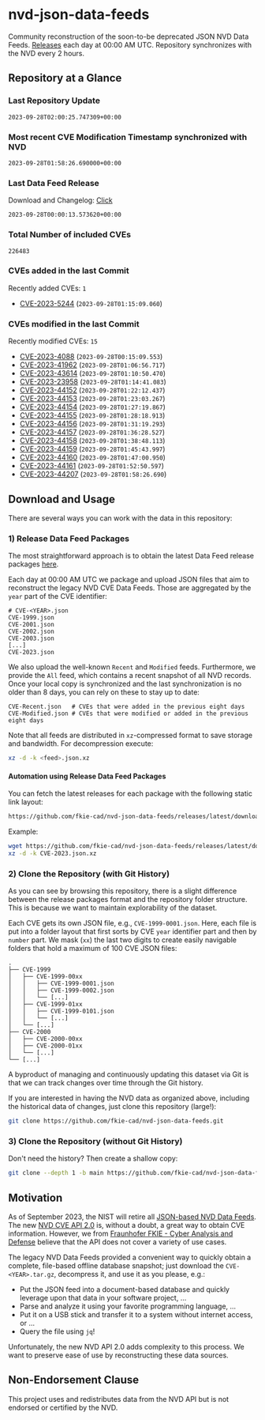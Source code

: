 # nvd-json-data-feeds

Community reconstruction of the soon-to-be deprecated JSON NVD Data Feeds. 
[Releases](https://github.com/fkie-cad/nvd-json-data-feeds/releases/latest) each day at 00:00 AM UTC.
Repository synchronizes with the NVD every 2 hours.

## Repository at a Glance

### Last Repository Update

```plain
2023-09-28T02:00:25.747309+00:00
```

### Most recent CVE Modification Timestamp synchronized with NVD

```plain
2023-09-28T01:58:26.690000+00:00
```

### Last Data Feed Release

Download and Changelog: [Click](https://github.com/fkie-cad/nvd-json-data-feeds/releases/latest)

```plain
2023-09-28T00:00:13.573620+00:00
```

### Total Number of included CVEs

```plain
226483
```

### CVEs added in the last Commit

Recently added CVEs: `1`

* [CVE-2023-5244](CVE-2023/CVE-2023-52xx/CVE-2023-5244.json) (`2023-09-28T01:15:09.060`)


### CVEs modified in the last Commit

Recently modified CVEs: `15`

* [CVE-2023-4088](CVE-2023/CVE-2023-40xx/CVE-2023-4088.json) (`2023-09-28T00:15:09.553`)
* [CVE-2023-41962](CVE-2023/CVE-2023-419xx/CVE-2023-41962.json) (`2023-09-28T01:06:56.717`)
* [CVE-2023-43614](CVE-2023/CVE-2023-436xx/CVE-2023-43614.json) (`2023-09-28T01:10:50.470`)
* [CVE-2023-23958](CVE-2023/CVE-2023-239xx/CVE-2023-23958.json) (`2023-09-28T01:14:41.083`)
* [CVE-2023-44152](CVE-2023/CVE-2023-441xx/CVE-2023-44152.json) (`2023-09-28T01:22:12.437`)
* [CVE-2023-44153](CVE-2023/CVE-2023-441xx/CVE-2023-44153.json) (`2023-09-28T01:23:03.267`)
* [CVE-2023-44154](CVE-2023/CVE-2023-441xx/CVE-2023-44154.json) (`2023-09-28T01:27:19.867`)
* [CVE-2023-44155](CVE-2023/CVE-2023-441xx/CVE-2023-44155.json) (`2023-09-28T01:28:18.913`)
* [CVE-2023-44156](CVE-2023/CVE-2023-441xx/CVE-2023-44156.json) (`2023-09-28T01:31:19.293`)
* [CVE-2023-44157](CVE-2023/CVE-2023-441xx/CVE-2023-44157.json) (`2023-09-28T01:36:28.527`)
* [CVE-2023-44158](CVE-2023/CVE-2023-441xx/CVE-2023-44158.json) (`2023-09-28T01:38:48.113`)
* [CVE-2023-44159](CVE-2023/CVE-2023-441xx/CVE-2023-44159.json) (`2023-09-28T01:45:43.997`)
* [CVE-2023-44160](CVE-2023/CVE-2023-441xx/CVE-2023-44160.json) (`2023-09-28T01:47:00.950`)
* [CVE-2023-44161](CVE-2023/CVE-2023-441xx/CVE-2023-44161.json) (`2023-09-28T01:52:50.597`)
* [CVE-2023-44207](CVE-2023/CVE-2023-442xx/CVE-2023-44207.json) (`2023-09-28T01:58:26.690`)


## Download and Usage

There are several ways you can work with the data in this repository:

### 1) Release Data Feed Packages

The most straightforward approach is to obtain the latest Data Feed release packages [here](https://github.com/fkie-cad/nvd-json-data-feeds/releases/latest).

Each day at 00:00 AM UTC we package and upload JSON files that aim to reconstruct the legacy NVD CVE Data Feeds.
Those are aggregated by the `year` part of the CVE identifier:

```
# CVE-<YEAR>.json
CVE-1999.json
CVE-2001.json
CVE-2002.json
CVE-2003.json
[...]
CVE-2023.json
```

We also upload the well-known `Recent` and `Modified` feeds.
Furthermore, we provide the `All` feed, which contains a recent snapshot of all NVD records.
Once your local copy is synchronized and the last synchronization is no older than 8 days, you can rely on these to stay up to date:

```plain
CVE-Recent.json   # CVEs that were added in the previous eight days
CVE-Modified.json # CVEs that were modified or added in the previous eight days
```

Note that all feeds are distributed in `xz`-compressed format to save storage and bandwidth.
For decompression execute:

```sh
xz -d -k <feed>.json.xz
```


#### Automation using Release Data Feed Packages

You can fetch the latest releases for each package with the following static link layout:

```sh
https://github.com/fkie-cad/nvd-json-data-feeds/releases/latest/download/CVE-<YEAR>.json.xz
```

Example:

```sh
wget https://github.com/fkie-cad/nvd-json-data-feeds/releases/latest/download/CVE-2023.json.xz
xz -d -k CVE-2023.json.xz
```

### 2) Clone the Repository (with Git History)

As you can see by browsing this repository, there is a slight difference between the release packages format and the repository folder structure.
This is because we want to maintain explorability of the dataset.

Each CVE gets its own JSON file, e.g., `CVE-1999-0001.json`.
Here, each file is put into a folder layout that first sorts by CVE `year` identifier part and then by `number` part.
We mask (`xx`) the last two digits to create easily navigable folders that hold a maximum of 100 CVE JSON files:

```plain
.
├── CVE-1999
│   ├── CVE-1999-00xx
│   │   ├── CVE-1999-0001.json
│   │   ├── CVE-1999-0002.json
│   │   └── [...]
│   ├── CVE-1999-01xx
│   │   ├── CVE-1999-0101.json
│   │   └── [...]
│   └── [...]
├── CVE-2000
│   ├── CVE-2000-00xx
│   ├── CVE-2000-01xx
│   └── [...]
└── [...]
```

A byproduct of managing and continuously updating this dataset via Git is that we can track changes over time through the Git history.

If you are interested in having the NVD data as organized above, including the historical data of changes, just clone this repository (large!):

```sh
git clone https://github.com/fkie-cad/nvd-json-data-feeds.git
```

### 3) Clone the Repository (without Git History)

Don't need the history? Then create a shallow copy:

```sh
git clone --depth 1 -b main https://github.com/fkie-cad/nvd-json-data-feeds.git
```

## Motivation

As of September 2023, the NIST will retire all [JSON-based NVD Data Feeds](https://nvd.nist.gov/vuln/data-feeds#divRetirementBanner-1).
The new [NVD CVE API 2.0](https://nvd.nist.gov/developers/vulnerabilities) is, without a doubt, a great way to obtain CVE information.
However, we from [Fraunhofer FKIE - Cyber Analysis and Defense](https://www.fkie.fraunhofer.de/en/departments/cad.html) believe that the API does not cover a variety of use cases.

The legacy NVD Data Feeds provided a convenient way to quickly obtain a complete, file-based offline database snapshot; just download the `CVE-<YEAR>.tar.gz`, decompress it, and use it as you please, e.g.:

* Put the JSON feed into a document-based database and quickly leverage upon that data in your software project, ...
* Parse and analyze it using your favorite programming language, ...
* Put it on a USB stick and transfer it to a system without internet access, or ...
* Query the file using `jq`!

Unfortunately, the new NVD API 2.0 adds complexity to this process.
We want to preserve ease of use by reconstructing these data sources.

## Non-Endorsement Clause

This project uses and redistributes data from the NVD API but is not endorsed or certified by the NVD.